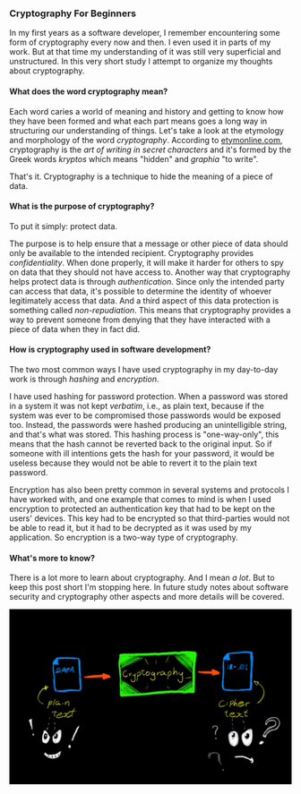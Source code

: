 ### Cryptography For Beginners

In my first years as a software developer, I remember encountering some form of cryptography every now and then.
I even used it in parts of my work. But at that time my understanding of it was still very superficial and unstructured.
In this very short study I attempt to organize my thoughts about cryptography.

#### What does the word cryptography mean?

Each word caries a world of meaning and history and getting to know how they have been formed and what each part means goes a long way in structuring our understanding of things. Let's take a look at the etymology and morphology of the word *cryptography*. According to [etymonline.com](https://www.etymonline.com/word/cryptography), cryptography is the *art of writing in secret characters* and it's formed by the Greek words *kryptos* which means "hidden" and *graphia* "to write".

That's it. Cryptography is a technique to hide the meaning of a piece of data.

#### What is the purpose of cryptography?

To put it simply: protect data.

The purpose is to help ensure that a message or other piece of data should only be available to the intended recipient. Cryptography provides *confidentiality*. When done properly, it will make it harder for others to spy on data that they should not have access to. Another way that cryptography helps protect data is through *authentication*. Since only the intended party can access that data, it's possible to determine the identity of whoever legitimately access that data. And a third aspect of this data protection is something called *non-repudiation*. This means that cryptography provides a way to prevent someone from denying that they have interacted with a piece of data when they in fact did.

#### How is cryptography used in software development?

The two most common ways I have used cryptography in my day-to-day work is through *hashing* and *encryption*.

I have used hashing for password protection. When a password was stored in a system it was not kept *verbatim*, i.e., as plain text, because if the system was ever to be compromised those passwords would be exposed too. Instead, the passwords were hashed producing an unintelligible string, and that's what was stored. This hashing process is "one-way-only", this means that the hash cannot be reverted back to the original input. So if someone with ill intentions gets the hash for your password, it would be useless because they would not be able to revert it to the plain text password.

Encryption has also been pretty common in several systems and protocols I have worked with, and one example that comes to mind is when I used encryption to protected an authentication key that had to be kept on the users' devices. This key had to be encrypted so that third-parties would not be able to read it, but it had to be decrypted as it was used by my application. So encryption is a two-way type of cryptography.

#### What's more to know?

There is a lot more to learn about cryptography. And I mean *a lot*. But to keep this post short I'm stopping here. In future study notes about software security and cryptography other aspects and more details will be covered.

![Cryptography](https://github.com/robwillup/mithrandir/blob/main/assets/Ethical_Hacking/2023-12-15@Cryptography_simple_flow.jpeg?raw=true)
